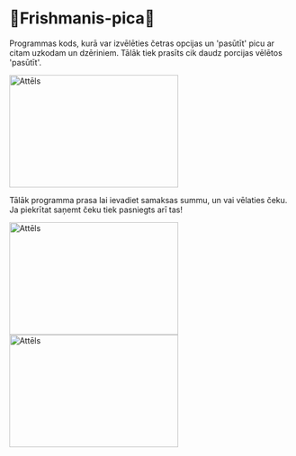 # 🍕Frishmanis-pica🍕

Programmas kods, kurā var izvēlēties četras opcijas un 'pasūtīt' picu ar citam uzkodam un dzēriniem. Tālāk tiek prasīts cik daudz porcijas vēlētos 'pasūtīt'.

<img src="https://lh3.googleusercontent.com/iA3_lBmxM9RA7LXwPJNx7yPGzEFNl4SxekgxIab7cdUworpRcUaVFVJ-e6s8gemxzgbl1A=s141" alt="Attēls" width="300" height="200">

Tālāk programma prasa lai ievadiet samaksas summu, un vai vēlaties čeku. Ja piekrītat saņemt čeku tiek pasniegts arī tas!

<img src="https://lh3.googleusercontent.com/QsVZ-Lwb1JgZmm8X96pJ0NN2DNwcaeT4X8gB1Hxf0zSJAIaqZkKKnFvLTgDF2OPByucrnA=s98" alt="Attēls" width="300" height="200">    <img src="https://lh3.googleusercontent.com/q0vJi6Ngikb1Obtseyj9gi0MGAUh6YWTI9s6EkBbwZA5IO7gUqTIBDlQPejnr3mgRfnC=s99" alt="Attēls" width="300" height="200">

